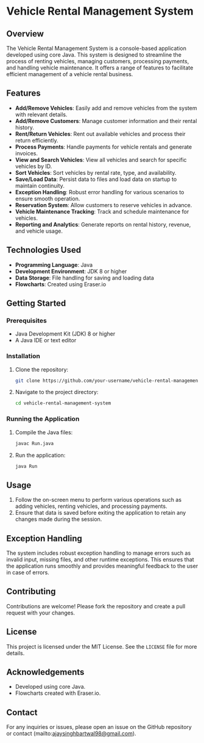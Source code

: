 # Vehicle Rental Management System

## Overview
The Vehicle Rental Management System is a console-based application developed using core Java. This system is designed to streamline the process of renting vehicles, managing customers, processing payments, and handling vehicle maintenance. It offers a range of features to facilitate efficient management of a vehicle rental business.

## Features
- **Add/Remove Vehicles**: Easily add and remove vehicles from the system with relevant details.
- **Add/Remove Customers**: Manage customer information and their rental history.
- **Rent/Return Vehicles**: Rent out available vehicles and process their return efficiently.
- **Process Payments**: Handle payments for vehicle rentals and generate invoices.
- **View and Search Vehicles**: View all vehicles and search for specific vehicles by ID.
- **Sort Vehicles**: Sort vehicles by rental rate, type, and availability.
- **Save/Load Data**: Persist data to files and load data on startup to maintain continuity.
- **Exception Handling**: Robust error handling for various scenarios to ensure smooth operation.
- **Reservation System**: Allow customers to reserve vehicles in advance.
- **Vehicle Maintenance Tracking**: Track and schedule maintenance for vehicles.
- **Reporting and Analytics**: Generate reports on rental history, revenue, and vehicle usage.

## Technologies Used
- **Programming Language**: Java
- **Development Environment**: JDK 8 or higher
- **Data Storage**: File handling for saving and loading data
- **Flowcharts**: Created using Eraser.io

## Getting Started
### Prerequisites
- Java Development Kit (JDK) 8 or higher
- A Java IDE or text editor

### Installation
1. Clone the repository:
    ```bash
    git clone https://github.com/your-username/vehicle-rental-management-system.git
    ```
2. Navigate to the project directory:
    ```bash
    cd vehicle-rental-management-system
    ```

### Running the Application
1. Compile the Java files:
    ```bash
    javac Run.java
    ```
2. Run the application:
    ```bash
    java Run
    ```

## Usage
1. Follow the on-screen menu to perform various operations such as adding vehicles, renting vehicles, and processing payments.
2. Ensure that data is saved before exiting the application to retain any changes made during the session.

## Exception Handling
The system includes robust exception handling to manage errors such as invalid input, missing files, and other runtime exceptions. This ensures that the application runs smoothly and provides meaningful feedback to the user in case of errors.

## Contributing
Contributions are welcome! Please fork the repository and create a pull request with your changes.

## License
This project is licensed under the MIT License. See the `LICENSE` file for more details.

## Acknowledgements
- Developed using core Java.
- Flowcharts created with Eraser.io.

## Contact
For any inquiries or issues, please open an issue on the GitHub repository or contact (mailto:ajaysinghbartwal98@gmail.com).
